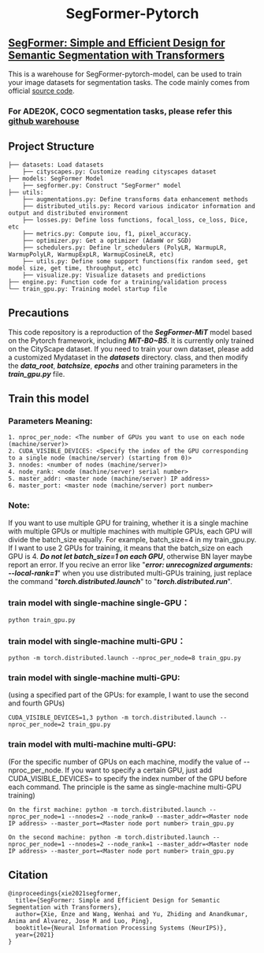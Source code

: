 <h1 align="center">SegFormer-Pytorch</h1>

## [SegFormer: Simple and Efficient Design for Semantic Segmentation with Transformers](https://arxiv.org/pdf/2105.15203.pdf)

This is a warehouse for SegFormer-pytorch-model, can be used to train your image datasets for segmentation tasks.
The code mainly comes from official [source code](https://github.com/NVlabs/SegFormer).  


### For ADE20K, COCO segmentation tasks, please refer this [github warehouse](https://github.com/jiaowoguanren0615/Segmentation_Factory)  

## Project Structure
```
├── datasets: Load datasets
    ├── cityscapes.py: Customize reading cityscapes dataset
├── models: SegFormer Model
    ├── segformer.py: Construct "SegFormer" model
├── utils:
    ├── augmentations.py: Define transforms data enhancement methods
    ├── distributed_utils.py: Record various indicator information and output and distributed environment
    ├── losses.py: Define loss functions, focal_loss, ce_loss, Dice, etc
    ├── metrics.py: Compute iou, f1, pixel_accuracy.
    ├── optimizer.py: Get a optimizer (AdamW or SGD)
    ├── schedulers.py: Define lr_schedulers (PolyLR, WarmupLR, WarmupPolyLR, WarmupExpLR, WarmupCosineLR, etc)
    ├── utils.py: Define some support functions(fix random seed, get model size, get time, throughput, etc)
    ├── visualize.py: Visualize datasets and predictions
├── engine.py: Function code for a training/validation process
└── train_gpu.py: Training model startup file
```

## Precautions
This code repository is a reproduction of the ___SegFormer-MiT___ model based on the Pytorch framework, including ___MiT-B0~B5___. It is currently only trained on the CityScape dataset. If you need to train your own dataset, please add a customized Mydataset in the ___datasets___ directory. class, and then modify the ___data_root___, ___batchsize___, ___epochs___ and other training parameters in the ___train_gpu.py___ file.


## Train this model
### Parameters Meaning:
```
1. nproc_per_node: <The number of GPUs you want to use on each node (machine/server)>
2. CUDA_VISIBLE_DEVICES: <Specify the index of the GPU corresponding to a single node (machine/server) (starting from 0)>
3. nnodes: <number of nodes (machine/server)>
4. node_rank: <node (machine/server) serial number>
5. master_addr: <master node (machine/server) IP address>
6. master_port: <master node (machine/server) port number>
```
### Note: 
If you want to use multiple GPU for training, whether it is a single machine with multiple GPUs or multiple machines with multiple GPUs, each GPU will divide the batch_size equally. For example, batch_size=4 in my train_gpu.py. If I want to use 2 GPUs for training, it means that the batch_size on each GPU is 4. ___Do not let batch_size=1 on each GPU___, otherwise BN layer maybe report an error. If you recive an error like "___error: unrecognized arguments: --local-rank=1___" when you use distributed multi-GPUs training, just replace the command "___torch.distributed.launch___" to "___torch.distributed.run___".

### train model with single-machine single-GPU：
```
python train_gpu.py
```

### train model with single-machine multi-GPU：
```
python -m torch.distributed.launch --nproc_per_node=8 train_gpu.py
```

### train model with single-machine multi-GPU: 
(using a specified part of the GPUs: for example, I want to use the second and fourth GPUs)
```
CUDA_VISIBLE_DEVICES=1,3 python -m torch.distributed.launch --nproc_per_node=2 train_gpu.py
```

### train model with multi-machine multi-GPU:
(For the specific number of GPUs on each machine, modify the value of --nproc_per_node. If you want to specify a certain GPU, just add CUDA_VISIBLE_DEVICES= to specify the index number of the GPU before each command. The principle is the same as single-machine multi-GPU training)
```
On the first machine: python -m torch.distributed.launch --nproc_per_node=1 --nnodes=2 --node_rank=0 --master_addr=<Master node IP address> --master_port=<Master node port number> train_gpu.py

On the second machine: python -m torch.distributed.launch --nproc_per_node=1 --nnodes=2 --node_rank=1 --master_addr=<Master node IP address> --master_port=<Master node port number> train_gpu.py
```

## Citation
```
@inproceedings{xie2021segformer,
  title={SegFormer: Simple and Efficient Design for Semantic Segmentation with Transformers},
  author={Xie, Enze and Wang, Wenhai and Yu, Zhiding and Anandkumar, Anima and Alvarez, Jose M and Luo, Ping},
  booktitle={Neural Information Processing Systems (NeurIPS)},
  year={2021}
}
```
